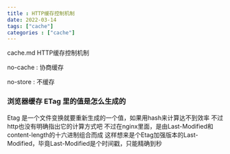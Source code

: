 ```yaml
---
title : HTTP缓存控制机制 
date: 2022-03-14
tags: ["cache"]
categories : ["cache"]
---
```


cache.md
HTTP缓存控制机制
<!--more-->
no-cache : 协商缓存

no-store : 不缓存

### 浏览器缓存 ETag 里的值是怎么生成的
Etag 是一个文件变换就要重新生成的一个值，如果用hash来计算达不到效率
不过http也没有明确指出它的计算方式吧
不过在nginx里面，是由Last-Modified和content-length的十六进制组合而成
这样想来是个Etag加强版本的Last-Modified，毕竟Last-Modified是个时间戳，只能精确到秒